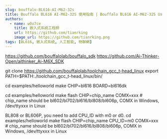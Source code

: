 ```yaml
---
slug: bouffalo-BL616-AI-M62-32s 
title: Bouffalo BL616 AI-M62-32S 使用指南 | Bouffalo BL616 AI-M62-32S User Guide
authors:
  - name: w0x7ce
    title: 嵌入式系統工程師
    url: https://github.com/tianrking
    image_url: https://github.com/tianrking.png
tags: [BL616, 嵌入式系統, 人工智能, 物聯網]
---
```


https://github.com/bouffalolab/bouffalo_sdk
https://github.com/Ai-Thinker-Open/aithinker_Ai-M6X_SDK

git clone https://github.com/bouffalolab/toolchain_gcc_t-head_linux
export PATH=$PATH:./toolchain_gcc_t-head_linux/bin/

cd examples/helloworld
make CHIP=bl616 BOARD=bl616dk

cd examples/helloworld
make flash CHIP=chip_name COMX=xxx # chip_name should be bl602/bl702/bl616/bl808/bl606p, COMX in Windows, /dev/ttyxxx in Linux

BL808 or BL606P, you need to add CPU_ID with m0 or d0.
cd examples/helloworld
make flash CHIP=chip_name CPU_ID=m0 COMX=xxx # chip_name should be bl602/bl702/bl616/bl808/bl606p, COMX in Windows, /dev/ttyxxx in Linux
